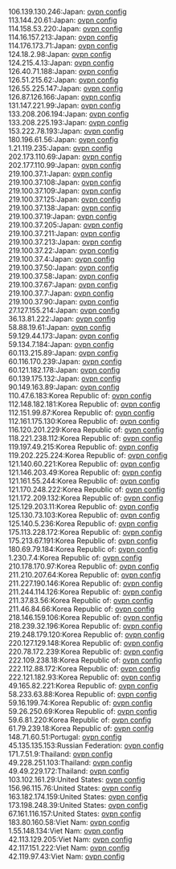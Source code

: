 106.139.130.246:Japan: [ovpn config](vpn/106_139_130_246.ovpn)  
113.144.20.61:Japan: [ovpn config](vpn/113_144_20_61.ovpn)  
114.158.53.220:Japan: [ovpn config](vpn/114_158_53_220.ovpn)  
114.16.157.213:Japan: [ovpn config](vpn/114_16_157_213.ovpn)  
114.176.173.71:Japan: [ovpn config](vpn/114_176_173_71.ovpn)  
124.18.2.98:Japan: [ovpn config](vpn/124_18_2_98.ovpn)  
124.215.4.13:Japan: [ovpn config](vpn/124_215_4_13.ovpn)  
126.40.71.188:Japan: [ovpn config](vpn/126_40_71_188.ovpn)  
126.51.215.62:Japan: [ovpn config](vpn/126_51_215_62.ovpn)  
126.55.225.147:Japan: [ovpn config](vpn/126_55_225_147.ovpn)  
126.87.126.166:Japan: [ovpn config](vpn/126_87_126_166.ovpn)  
131.147.221.99:Japan: [ovpn config](vpn/131_147_221_99.ovpn)  
133.208.206.194:Japan: [ovpn config](vpn/133_208_206_194.ovpn)  
133.208.225.193:Japan: [ovpn config](vpn/133_208_225_193.ovpn)  
153.222.78.193:Japan: [ovpn config](vpn/153_222_78_193.ovpn)  
180.196.61.56:Japan: [ovpn config](vpn/180_196_61_56.ovpn)  
1.21.119.235:Japan: [ovpn config](vpn/1_21_119_235.ovpn)  
202.173.110.69:Japan: [ovpn config](vpn/202_173_110_69.ovpn)  
202.177.110.99:Japan: [ovpn config](vpn/202_177_110_99.ovpn)  
219.100.37.1:Japan: [ovpn config](vpn/219_100_37_1.ovpn)  
219.100.37.108:Japan: [ovpn config](vpn/219_100_37_108.ovpn)  
219.100.37.109:Japan: [ovpn config](vpn/219_100_37_109.ovpn)  
219.100.37.125:Japan: [ovpn config](vpn/219_100_37_125.ovpn)  
219.100.37.138:Japan: [ovpn config](vpn/219_100_37_138.ovpn)  
219.100.37.19:Japan: [ovpn config](vpn/219_100_37_19.ovpn)  
219.100.37.205:Japan: [ovpn config](vpn/219_100_37_205.ovpn)  
219.100.37.211:Japan: [ovpn config](vpn/219_100_37_211.ovpn)  
219.100.37.213:Japan: [ovpn config](vpn/219_100_37_213.ovpn)  
219.100.37.22:Japan: [ovpn config](vpn/219_100_37_22.ovpn)  
219.100.37.4:Japan: [ovpn config](vpn/219_100_37_4.ovpn)  
219.100.37.50:Japan: [ovpn config](vpn/219_100_37_50.ovpn)  
219.100.37.58:Japan: [ovpn config](vpn/219_100_37_58.ovpn)  
219.100.37.67:Japan: [ovpn config](vpn/219_100_37_67.ovpn)  
219.100.37.7:Japan: [ovpn config](vpn/219_100_37_7.ovpn)  
219.100.37.90:Japan: [ovpn config](vpn/219_100_37_90.ovpn)  
27.127.155.214:Japan: [ovpn config](vpn/27_127_155_214.ovpn)  
36.13.81.222:Japan: [ovpn config](vpn/36_13_81_222.ovpn)  
58.88.19.61:Japan: [ovpn config](vpn/58_88_19_61.ovpn)  
59.129.44.173:Japan: [ovpn config](vpn/59_129_44_173.ovpn)  
59.134.7.184:Japan: [ovpn config](vpn/59_134_7_184.ovpn)  
60.113.215.89:Japan: [ovpn config](vpn/60_113_215_89.ovpn)  
60.116.170.239:Japan: [ovpn config](vpn/60_116_170_239.ovpn)  
60.121.182.178:Japan: [ovpn config](vpn/60_121_182_178.ovpn)  
60.139.175.132:Japan: [ovpn config](vpn/60_139_175_132.ovpn)  
90.149.163.89:Japan: [ovpn config](vpn/90_149_163_89.ovpn)  
110.47.6.183:Korea Republic of: [ovpn config](vpn/110_47_6_183.ovpn)  
112.148.182.181:Korea Republic of: [ovpn config](vpn/112_148_182_181.ovpn)  
112.151.99.87:Korea Republic of: [ovpn config](vpn/112_151_99_87.ovpn)  
112.161.175.130:Korea Republic of: [ovpn config](vpn/112_161_175_130.ovpn)  
116.120.201.229:Korea Republic of: [ovpn config](vpn/116_120_201_229.ovpn)  
118.221.238.112:Korea Republic of: [ovpn config](vpn/118_221_238_112.ovpn)  
119.197.49.215:Korea Republic of: [ovpn config](vpn/119_197_49_215.ovpn)  
119.202.225.224:Korea Republic of: [ovpn config](vpn/119_202_225_224.ovpn)  
121.140.60.221:Korea Republic of: [ovpn config](vpn/121_140_60_221.ovpn)  
121.146.203.49:Korea Republic of: [ovpn config](vpn/121_146_203_49.ovpn)  
121.161.55.244:Korea Republic of: [ovpn config](vpn/121_161_55_244.ovpn)  
121.170.248.222:Korea Republic of: [ovpn config](vpn/121_170_248_222.ovpn)  
121.172.209.132:Korea Republic of: [ovpn config](vpn/121_172_209_132.ovpn)  
125.129.203.11:Korea Republic of: [ovpn config](vpn/125_129_203_11.ovpn)  
125.130.73.103:Korea Republic of: [ovpn config](vpn/125_130_73_103.ovpn)  
125.140.5.236:Korea Republic of: [ovpn config](vpn/125_140_5_236.ovpn)  
175.113.228.172:Korea Republic of: [ovpn config](vpn/175_113_228_172.ovpn)  
175.213.67.191:Korea Republic of: [ovpn config](vpn/175_213_67_191.ovpn)  
180.69.79.184:Korea Republic of: [ovpn config](vpn/180_69_79_184.ovpn)  
1.230.7.4:Korea Republic of: [ovpn config](vpn/1_230_7_4.ovpn)  
210.178.170.97:Korea Republic of: [ovpn config](vpn/210_178_170_97.ovpn)  
211.210.207.64:Korea Republic of: [ovpn config](vpn/211_210_207_64.ovpn)  
211.227.190.146:Korea Republic of: [ovpn config](vpn/211_227_190_146.ovpn)  
211.244.114.126:Korea Republic of: [ovpn config](vpn/211_244_114_126.ovpn)  
211.37.83.56:Korea Republic of: [ovpn config](vpn/211_37_83_56.ovpn)  
211.46.84.66:Korea Republic of: [ovpn config](vpn/211_46_84_66.ovpn)  
218.146.159.106:Korea Republic of: [ovpn config](vpn/218_146_159_106.ovpn)  
218.239.32.196:Korea Republic of: [ovpn config](vpn/218_239_32_196.ovpn)  
219.248.179.120:Korea Republic of: [ovpn config](vpn/219_248_179_120.ovpn)  
220.127.129.148:Korea Republic of: [ovpn config](vpn/220_127_129_148.ovpn)  
220.78.172.239:Korea Republic of: [ovpn config](vpn/220_78_172_239.ovpn)  
222.109.238.18:Korea Republic of: [ovpn config](vpn/222_109_238_18.ovpn)  
222.112.88.172:Korea Republic of: [ovpn config](vpn/222_112_88_172.ovpn)  
222.121.182.93:Korea Republic of: [ovpn config](vpn/222_121_182_93.ovpn)  
49.165.82.221:Korea Republic of: [ovpn config](vpn/49_165_82_221.ovpn)  
58.233.63.88:Korea Republic of: [ovpn config](vpn/58_233_63_88.ovpn)  
59.16.199.74:Korea Republic of: [ovpn config](vpn/59_16_199_74.ovpn)  
59.26.250.69:Korea Republic of: [ovpn config](vpn/59_26_250_69.ovpn)  
59.6.81.220:Korea Republic of: [ovpn config](vpn/59_6_81_220.ovpn)  
61.79.239.18:Korea Republic of: [ovpn config](vpn/61_79_239_18.ovpn)  
148.71.60.51:Portugal: [ovpn config](vpn/148_71_60_51.ovpn)  
45.135.135.153:Russian Federation: [ovpn config](vpn/45_135_135_153.ovpn)  
171.7.51.9:Thailand: [ovpn config](vpn/171_7_51_9.ovpn)  
49.228.251.103:Thailand: [ovpn config](vpn/49_228_251_103.ovpn)  
49.49.229.172:Thailand: [ovpn config](vpn/49_49_229_172.ovpn)  
103.102.161.29:United States: [ovpn config](vpn/103_102_161_29.ovpn)  
156.96.115.76:United States: [ovpn config](vpn/156_96_115_76.ovpn)  
163.182.174.159:United States: [ovpn config](vpn/163_182_174_159.ovpn)  
173.198.248.39:United States: [ovpn config](vpn/173_198_248_39.ovpn)  
67.161.116.157:United States: [ovpn config](vpn/67_161_116_157.ovpn)  
183.80.160.58:Viet Nam: [ovpn config](vpn/183_80_160_58.ovpn)  
1.55.148.134:Viet Nam: [ovpn config](vpn/1_55_148_134.ovpn)  
42.113.129.205:Viet Nam: [ovpn config](vpn/42_113_129_205.ovpn)  
42.117.151.222:Viet Nam: [ovpn config](vpn/42_117_151_222.ovpn)  
42.119.97.43:Viet Nam: [ovpn config](vpn/42_119_97_43.ovpn)  
